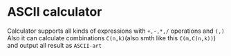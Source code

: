 # ASCII calculator
Сalculator supports all kinds of expressions with ```+,-,*,/``` operations and ```(,)```
Also it can calculate combinations ```C(n,k)```(also smth like this ```C(m,C(n,k))```) and output all result as `ASCII-art`